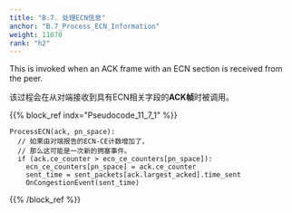 ```yaml
---
title: "B.7. 处理ECN信息"
anchor: "B.7_Process_ECN_Information"
weight: 11070
rank: "h2"
---
```


This is invoked when an ACK frame with an ECN section is received from the peer.

该过程会在从对端接收到具有ECN相关字段的**ACK帧**时被调用。

{{% block_ref
indx="Pseudocode_11_7_1" %}}

```
ProcessECN(ack, pn_space):
  // 如果由对端报告的ECN-CE计数增加了，
  // 那么这可能是一次新的拥塞事件。
  if (ack.ce_counter > ecn_ce_counters[pn_space]):
    ecn_ce_counters[pn_space] = ack.ce_counter
    sent_time = sent_packets[ack.largest_acked].time_sent
    OnCongestionEvent(sent_time)
```

{{% /block_ref %}}
